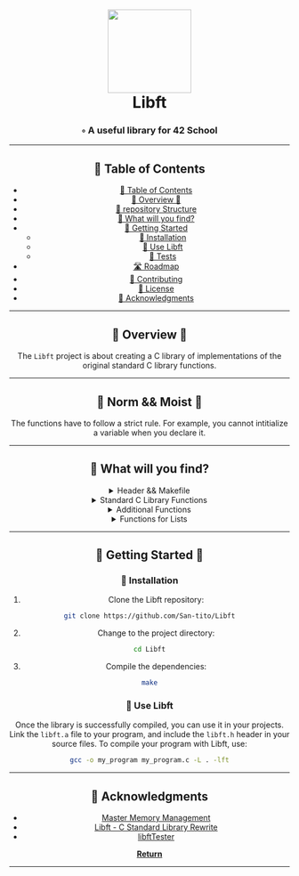 <div align="center">
<h1 align="center">
<img src="https://raw.githubusercontent.com/byaliego/42-project-badges/main/badges/libftm.png" width="150" />
<br>Libft</h1>
<h3>◦ A useful library for 42 School</h3>

---

## 📖 Table of Contents
- [📖 Table of Contents](#-table-of-contents)
- [📍 Overview 📍](#-overview)
- [📂 repository Structure](#-repository-structure)
- [🔎 What will you find?](#modules)
- [🚀 Getting Started](#-getting-started)
    - [🔧 Installation](#-installation)
    - [🤖 Use Libft](#-use-Libft)
    - [🧪 Tests](#-tests)
- [🛣 Roadmap](#-roadmap)
- [🤝 Contributing](#-contributing)
- [📄 License](#-license)
- [👏 Acknowledgments](#-acknowledgments)

---

## 📍 Overview 📍

The `Libft` project is about creating a C library of implementations of the original standard C library functions.


---

## 📍 Norm && Moist 📍

The functions have to follow a strict rule. For example, you cannot intitialize a variable when you declare it.


---


## 🔎 What will you find?

<details closed><summary>Header && Makefile</summary>

| File                                                                                           | Summary       |
| ---                                                                                            | ---           |
| libft.h                                | Header file with function prototypes |im
| Makefile                               | Makefile for compiling the library |

</details>


<details closed><summary>Standard C Library Functions</summary>

| File                                                                                           | Summary       |
| ---                                                                                            | ---           |
| ft_toupper.c                       | Convert character to uppercase |
| ft_tolower.c                       | Convert character to lowercase |
| ft_strrchr.c                       | Returns a pointer to the last occurrence of a characater |
| ft_strnstr.c                       | Locate substring in string, where not more than 'len' characters are searched |
| ft_strncmp.c                       | Compare two strings up to a specified number of characters |
| ft_strlen.c                        | Calculate the length of a string |
| ft_strlcpy.c                       | Copy a string to a specified size |
| ft_strlcat.c                       | Concatenate strings with a specified size |
| ft_strdup.c                        | Duplicate a string passed as parameter to give a fresh string |
| ft_strchr.c                        | Returns a pointer to the first occurrence of a characater |
| ft_memset.c                        | Fill 'n' bytes of memory with a constant byte |
| ft_memmove.c                       | Copy memory area taking care of overlap|
| ft_memcpy.c                        | Copy memory area |
| ft_memcmp.c                        | Compare memory areas |
| ft_memchr.c                        | Scans the initial 'n' bytes of the memory area looking for an occurrence |
| ft_isprint.c                       | Check if a character is printable [ASCII TABLE] |
| ft_isdigit.c                       | Check if a character is a digit |
| ft_isascii.c                       | Check if a character is an ASCII character |
| ft_isalpha.c                       | Check if a character is an alphabet character |
| ft_isalnum.c                       | Check if a character is alphanumeric |
| ft_calloc.c                        | Allocate memory fill it with zeros '\0' |
| ft_bzero.c                         | Erase 'n' bytes of data by writing zeros '\0' |
| ft_atoi.c                          | Convert a string to an integer |

</details>

<details closed><summary>Additional Functions</summary>

| File                                                                                           | Summary       |
| ---                                                                                            | ---           |
| ft_substr.c                     | Extract substring from string |
| ft_strjoin.c                    | Concatenate two strings giving as result a fresh string |
| ft_strtrim.c                    | Trim a character from front and back of a string|
| ft_split.c                      | Split a string into an array of substrings |
| ft_itoa.c                       | Convert an integer to a string |
| ft_strmapi.c                    | Apply a function to each character of a string |
| ft_striteri.c                   | Apply a function to each character of a string with its index |
| ft_putstr_fd.c                  | Output a string to a file descriptor |
| ft_putnbr_fd.c                  | Output an integer to a file descriptor |
| ft_putendl_fd.c                 | Output a string to a file descriptor, followed by a newline |
| ft_putchar_fd.c                 | Output a character to a file descriptor |

</details>

<details closed><summary>Functions for Lists</summary>

| File                                                                                           | Summary       |
| ---                                                                                            | ---           |
| ft_lstsize_bonus.c        | Count the number of elements in a list |
| ft_lstnew_bonus.c         | Create a new list element |
| ft_lstmap_bonus.c         | Apply a function to each element of a list and create a new list |
| ft_lstlast_bonus.c        | Return the last element of a list |
| ft_lstiter_bonus.c        | Apply a function to each element of a list |
| ft_lstdelone_bonus.c      | Delete a list element |
| ft_lstclear_bonus.c       | Delete and free all the elements of a list |
| ft_lstadd_front_bonus.c   | Add a new element at the beginning of the list |
| ft_lstadd_back_bonus.c    | Add a new element at the end of the list |

</details>

---

## 🚀 Getting Started  🚀 

### 🔧 Installation

1. Clone the Libft repository:
```sh
git clone https://github.com/San-tito/Libft
```

2. Change to the project directory:
```sh
cd Libft
```

3. Compile the dependencies:
```sh
make
```

### 🤖 Use Libft
Once the library is successfully compiled, you can use it in your projects. Link the `libft.a` file to your program, and include the `libft.h` header in your source files.
To compile your program with Libft, use:
```sh
gcc -o my_program my_program.c -L . -lft
```

---

## 👏 Acknowledgments

- [Master Memory Management](https://medium.com/p/b86fedd39b96)
- [Libft - C Standard Library Rewrite](https://www.asidesigned.com/project-libft.html)
- [libftTester](https://github.com/Tripouille/libftTester)

[**Return**](#Top)

---
